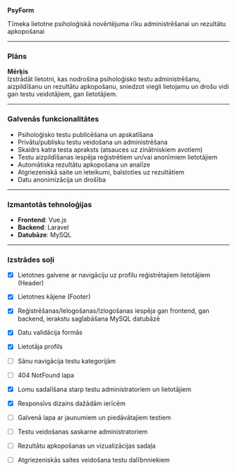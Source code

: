 **PsyForm**

Tīmeka lietotne psiholoģiskā novērtējuma rīku administrēšanai un rezultātu apkopošanai

---

### **Plāns**

**Mērķis**  
Izstrādāt lietotni, kas nodrošina psiholoģisko testu administrēšanu, aizpildīšanu un rezultātu apkopošanu, sniedzot viegli lietojamu un drošu vidi gan testu veidotājiem, gan lietotājiem.

---

### **Galvenās funkcionalitātes**
- Psiholoģisko testu publicēšana un apskatīšana
- Privātu/publisku testu veidošana un administrēšana
- Skaidrs katra testa apraksts (atsauces uz zinātniskiem avotiem)
- Testu aizpildīšanas iespēja reģistrētiem un/vai anonīmiem lietotājiem
- Automātiska rezultātu apkopošana un analīze
- Atgriezeniskā saite un ieteikumi, balstoties uz rezultātiem
- Datu anonimizācija un drošība

---

### **Izmantotās tehnoloģijas**
- **Frontend**: Vue.js
- **Backend**: Laravel
- **Datubāze**: MySQL

---

### **Izstrādes soļi**
- [x] Lietotnes galvene ar navigāciju uz profilu reģistrētajiem lietotājiem (Header)
- [x] Lietotnes kājene (Footer)
- [x] Reģistrēšanas/Ielogošanas/Izlogošanas iespēja gan frontend, gan backend, ierakstu saglabāšana MySQL datubāzē
- [x] Datu validācija formās
- [x] Lietotāja profils
- [ ] Sānu navigācija testu kategorijām
- [ ] 404 NotFound lapa
- [x] Lomu sadalīšana starp testu administratoriem un lietotājiem
- [x] Responsīvs dizains dažādām ierīcēm
- [ ] Galvenā lapa ar jaunumiem un piedāvātajiem testiem
- [ ] Testu veidošanas saskarne administratoriem
- [ ] Rezultātu apkopošanas un vizualizācijas sadaļa
- [ ] Atgriezeniskās saites veidošana testu dalībnniekiem

